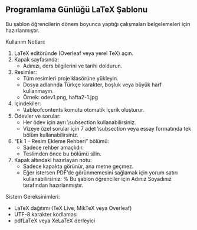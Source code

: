 Programlama Günlüğü LaTeX Şablonu
---------------------------------

Bu şablon öğrencilerin dönem boyunca yaptığı çalışmaları belgelemeleri için hazırlanmıştır.

Kullanım Notları:
1. LaTeX editöründe (Overleaf veya yerel TeX) açın.
2. Kapak sayfasında:
   - Adınızı, ders bilgilerini ve tarihi doldurun.
3. Resimler:
   - Tüm resimleri proje klasörüne yükleyin.
   - Dosya adlarında Türkçe karakter, boşluk veya büyük harf kullanmayın.
   - Örnek: odev1.png, hafta2-1.jpg
4. İçindekiler:
   - \tableofcontents komutu otomatik içerik oluşturur.
5. Ödevler ve sorular:
   - Her ödev için ayrı \subsection kullanabilirsiniz.
   - Vizeye özel sorular için 7 adet \subsection veya essay formatında tek bölüm kullanabilirsiniz.
6. “Ek 1 – Resim Ekleme Rehberi” bölümü:
   - Sadece rehber amaçlıdır.
   - Teslimden önce bu bölümü silin.
7. Kapak altındaki hazırlayan notu:
   - Sadece kapakta görünür, ana metne geçmez.
   - Eğer istersen PDF’de görünmemesini sağlamak için yorum satırı kullanabilirsiniz:
     % Bu şablon öğrenciler için Adınız Soyadınız tarafından hazırlanmıştır.

Sistem Gereksinimleri:
- LaTeX dağıtımı (TeX Live, MikTeX veya Overleaf)
- UTF-8 karakter kodlaması
- pdfLaTeX veya XeLaTeX derleyici
